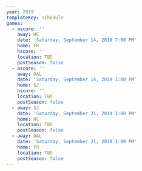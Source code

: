```yaml
---
year: 2019
templateKey: schedule
games:
  - ascore: ''
    away: HC
    date: 'Saturday, September 14, 2019 7:00 PM'
    home: FR
    hscore: ''
    location: TBD
    postSeason: false
  - ascore: ''
    away: DAL
    date: 'Saturday, September 14, 2019 1:00 PM'
    home: SJ
    hscore: ''
    location: TBD
    postSeason: false
  - away: SJ
    date: 'Saturday, September 21, 2019 1:00 PM'
    home: HC
    location: TBD
    postSeason: false
  - away: DAL
    date: 'Saturday, September 21, 2019 1:00 PM'
    home: FR
    location: TBD
    postSeason: false
---
```



